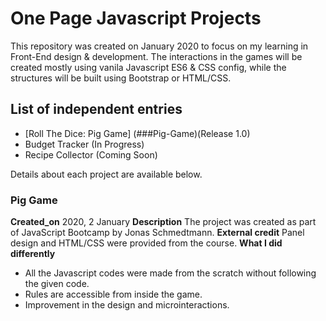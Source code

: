 # One Page Javascript Projects

This repository was created on January 2020 to focus on my learning in Front-End design & development. The interactions in the games will be created mostly using vanila Javascript ES6 & CSS config, while the structures will be built using Bootstrap or HTML/CSS.

## List of independent entries
- [Roll The Dice: Pig Game] (###Pig-Game)(Release 1.0)
- Budget Tracker (In Progress)
- Recipe Collector (Coming Soon)

Details about each project are available below.

### Pig Game
**Created_on** 2020, 2 January
**Description**
The project was created as part of JavaScript Bootcamp by Jonas Schmedtmann.
**External credit** Panel design and HTML/CSS were provided from the course.
**What I did differently**
- All the Javascript codes were made from the scratch without following the given code.
- Rules are accessible from inside the game.
- Improvement in the design and microinteractions.
